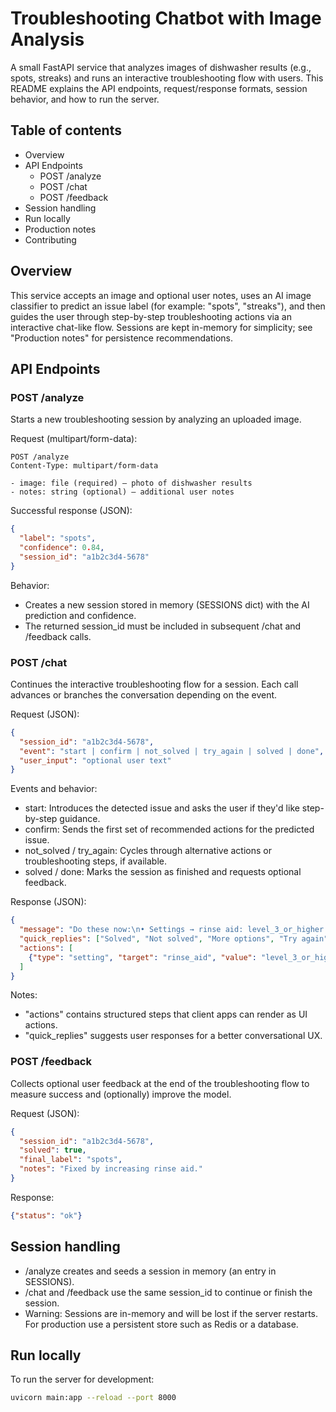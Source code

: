 # Troubleshooting Chatbot with Image Analysis

A small FastAPI service that analyzes images of dishwasher results (e.g., spots, streaks) and runs an interactive troubleshooting flow with users. This README explains the API endpoints, request/response formats, session behavior, and how to run the server.

## Table of contents

- Overview
- API Endpoints
  - POST /analyze
  - POST /chat
  - POST /feedback
- Session handling
- Run locally
- Production notes
- Contributing

## Overview

This service accepts an image and optional user notes, uses an AI image classifier to predict an issue label (for example: "spots", "streaks"), and then guides the user through step-by-step troubleshooting actions via an interactive chat-like flow. Sessions are kept in-memory for simplicity; see "Production notes" for persistence recommendations.

## API Endpoints

### POST /analyze

Starts a new troubleshooting session by analyzing an uploaded image.

Request (multipart/form-data):

```http
POST /analyze
Content-Type: multipart/form-data

- image: file (required) — photo of dishwasher results
- notes: string (optional) — additional user notes
```

Successful response (JSON):

```json
{
  "label": "spots",
  "confidence": 0.84,
  "session_id": "a1b2c3d4-5678"
}
```

Behavior:
- Creates a new session stored in memory (SESSIONS dict) with the AI prediction and confidence.
- The returned session_id must be included in subsequent /chat and /feedback calls.

### POST /chat

Continues the interactive troubleshooting flow for a session. Each call advances or branches the conversation depending on the event.

Request (JSON):

```json
{
  "session_id": "a1b2c3d4-5678",
  "event": "start | confirm | not_solved | try_again | solved | done",
  "user_input": "optional user text"
}
```

Events and behavior:
- start: Introduces the detected issue and asks the user if they'd like step-by-step guidance.
- confirm: Sends the first set of recommended actions for the predicted issue.
- not_solved / try_again: Cycles through alternative actions or troubleshooting steps, if available.
- solved / done: Marks the session as finished and requests optional feedback.

Response (JSON):

```json
{
  "message": "Do these now:\n• Settings → rinse aid: level_3_or_higher...",
  "quick_replies": ["Solved", "Not solved", "More options", "Try again"],
  "actions": [
    {"type": "setting", "target": "rinse_aid", "value": "level_3_or_higher"}
  ]
}
```

Notes:
- "actions" contains structured steps that client apps can render as UI actions.
- "quick_replies" suggests user responses for a better conversational UX.

### POST /feedback

Collects optional user feedback at the end of the troubleshooting flow to measure success and (optionally) improve the model.

Request (JSON):

```json
{
  "session_id": "a1b2c3d4-5678",
  "solved": true,
  "final_label": "spots",
  "notes": "Fixed by increasing rinse aid."
}
```

Response:

```json
{"status": "ok"}
```

## Session handling

- /analyze creates and seeds a session in memory (an entry in SESSIONS).
- /chat and /feedback use the same session_id to continue or finish the session.
- Warning: Sessions are in-memory and will be lost if the server restarts. For production use a persistent store such as Redis or a database.

## Run locally

To run the server for development:

```bash
uvicorn main:app --reload --port 8000
```
